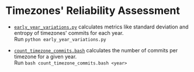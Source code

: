 # Timezones' Reliability Assessment

* [`early_year_variations.py`](early_year_variations.py) calculates metrics like standard deviation and entropy of timezones' commits for each year.   
  Run `python early_year_variations.py`

* [`count_timezone_commits.bash`](count_timezone_commits.bash) calculates the number of commits per timezone for a given year.   
    Run `bash count_timezone_commits.bash <year>`
